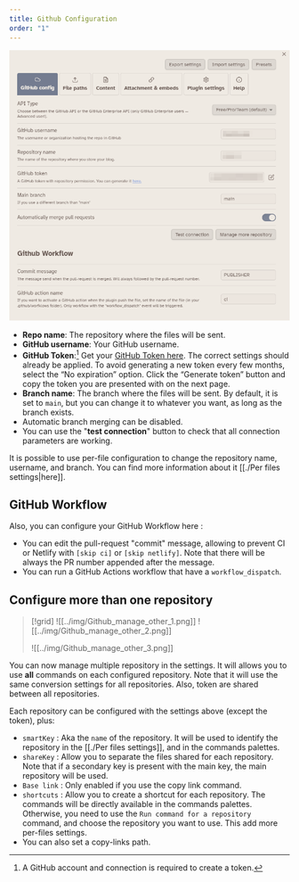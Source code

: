 ```yaml
---
title: Github Configuration
order: "1"
---
```


![](../img/Github_settings-1.png)

- **Repo name**: The repository where the files will be sent.
- **GitHub username**: Your GitHub username.
- **GitHub Token**:[^1] Get your [GitHub Token here](https://github.com/settings/tokens/new?scopes=repo). The correct settings should already be applied. To avoid generating a new token every few months, select the “No expiration” option. Click the “Generate token” button and copy the token you are presented with on the next page.
- **Branch name**: The branch where the files will be sent. By default, it is set to `main`, but you can change it to whatever you want, as long as the branch exists.
- Automatic branch merging can be disabled.
- You can use the "**test connection**" button to check that all connection parameters are working.

It is possible to use per-file configuration to change the repository name, username, and branch. You can find more information about it [[./Per files settings|here]].

## GitHub Workflow

Also, you can configure your GitHub Workflow here :

- You can edit the pull-request "commit" message, allowing to prevent CI or Netlify with `[skip ci]` or `[skip netlify]`. Note that there will be always the PR number appended after the message.
- You can run a GitHub Actions workflow that have a `workflow_dispatch`.

## Configure more than one repository

> [!grid]
> ![[../img/Github_manage_other_1.png]]
> ![[../img/Github_manage_other_2.png]]
> 
> ![[../img/Github_manage_other_3.png]]

You can now manage multiple repository in the settings. It will allows you to use **all** commands on each configured repository. Note that it will use the same conversion settings for all repositories.
Also, token are shared between all repositories.

Each repository can be configured with the settings above (except the token), plus:

- `smartKey` : Aka the `name` of the repository. It will be used to identify the repository in the [[./Per files settings]], and in the commands palettes.
- `shareKey` : Allow you to separate the files shared for each repository. Note that if a secondary key is present with the main key, the main repository will be used.
- `Base link` : Only enabled if you use the copy link command.
- `shortcuts` : Allow you to create a shortcut for each repository. The commands will be directly available in the commands palettes. Otherwise, you need to use the `Run command for a repository` command, and choose the repository you want to use. This add more per-files settings.
- You can also set a copy-links path.

[^1]: A GitHub account and connection is required to create a token.
